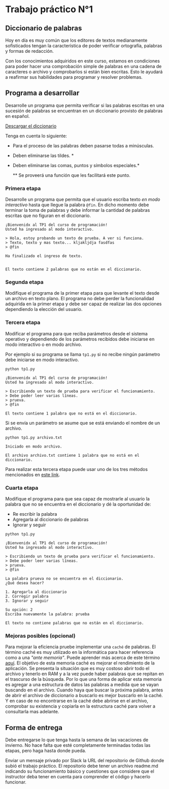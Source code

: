# Trabajo práctico N°1

## Diccionario de palabras

Hoy en día es muy común que los editores de textos medianamente sofisticados tengan la característica de poder verificar ortografía, palabras y formas de redacción.


Con los conocimientos adquiridos en este curso, estamos en condiciones para poder hacer una comprobación simple de palabras en una cadena de caracteres o archivo y comprobarlos si están bien escritas. Esto le ayudará a reafirmar sus habilidades para programar y resolver problemas.


## Programa a desarrollar

Desarrolle un programa que permita verificar si las palabras escritas en una sucesión de palabras se encuentran en un diccionario provisto de palabras en español.

[Descargar el diccionario](https://www.tlm.unavarra.es/pluginfile.php/12961/mod_resource/content/0/practicas/practica2/spanish.lst)

Tenga en cuenta lo siguiente:
- Para el proceso de las palabras deben pasarse todas a minúsculas.
- Deben eliminarse las tildes. *
- Deben eliminarse las comas, puntos y símbolos especiales.*

  ** Se proveerá una función que les facilitará este punto.

### Primera etapa

Desarrolle un programa que permita que el usuario escriba texto _en modo interactivo_ hasta que llegue la palabra `@fin`. En dicho momento debe terminar la toma de palabras y debe informar la cantidad de palabras escritas que no figuran en el diccionario.

```
¡Bienvenidx al TP1 del curso de programación!
Usted ha ingresado al modo interactivo.

> Hola, estoy probando un texto de prueba. A ver si funciona.
> Texto, texto y mas texto... kljakljdja fasdfas
> @fin

Ha finalizado el ingreso de texto.


El texto contiene 2 palabras que no están en el diccionario.
```


### Segunda etapa
Modifique el programa de la primer etapa para que levante el texto desde un archivo en texto plano.
El programa no debe perder la funcionalidad adquirida en la primer etapa y debe ser capaz de realizar las dos opciones dependiendo la elección del usuario.

### Tercera etapa
Modificar el programa para que reciba parámetros desde el sistema operativo y dependiendo de los parámetros recibidos debe iniciarse en modo interactivo o en modo archivo.

Por ejemplo si su programa se llama `tp1.py` si no recibe ningún parámetro debe iniciarse en modo interactivo.

```
python tp1.py

¡Bienvenidx al TP1 del curso de programación!
Usted ha ingresado al modo interactivo.

> Escribiendo un texto de prueba para verificar el funcionamiento.
> Debe poder leer varias líneas.
> prueva.
> @fin

El texto contiene 1 palabra que no está en el diccionario.
```

Si se envía un parámetro se asume que se está enviando el nombre de un archivo.

```
python tp1.py archivo.txt

Iniciado en modo archivo.

El archivo archivo.txt contiene 1 palabra que no está en el diccionario.
```
Para realizar esta tercera etapa puede usar uno de los tres métodos mencionados en [este link](https://www.geeksforgeeks.org/command-line-arguments-in-python/).

### Cuarta etapa
Modifique el programa para que sea capaz de mostrarle al usuario la palabra que no se encuentra en el diccionario y dé la oportunidad de:
- Re escribir la palabra
- Agregarla al diccionario de palabras
- Ignorar y seguir



```
python tp1.py

¡Bienvenidx al TP1 del curso de programación!
Usted ha ingresado al modo interactivo.

> Escribiendo un texto de prueba para verificar el funcionamiento.
> Debe poder leer varias líneas.
> prueva.
> @fin

La palabra prueva no se encuentra en el diccionario.
¿Qué desea hacer?

1. Agregarla al diccionario
2. Corregir palabra
3. Ignorar y seguir

Su opción: 2
Escriba nuevamente la palabra: prueba

El texto no contiene palabras que no están en el diccionario.
```

### Mejoras posibles (opcional)
Para mejorar la eficiencia pruebe implementar una `caché` de palabras. El término caché es muy utilizado en la informática para hacer referencia como a una _"ante memoria"_. Puede aprender más acerca de este término [aquí](https://es.wikipedia.org/wiki/Cach%C3%A9_(inform%C3%A1tica)).
El objetivo de esta memoria caché es mejorar el rendimiento de la aplicación. Se presenta la situación que es muy costoso abrir todo el archivo y tenerlo en RAM y a la vez puede haber palabras que se repitan en el trascurso de la búsqueda. Por lo que una forma de aplicar esta memoria es agregar a una estructura de datos las palabras a medida que se vayan buscando en el archivo. Cuando haya que buscar la próxima palabra, antes de abrir el archivo de diccionario a buscarlo es mejor buscarlo en la caché. Y en caso de no encontrarse en la caché debe abrirse en el archivo, comprobar su existencia y copiarla en la estructura caché para volver a consultarla mas adelante.

## Forma de entrega

Debe entregarse lo que tenga hasta la semana de las vacaciones de invierno. No hace falta que esté completamente terminadas todas las etapas, pero haga hasta donde pueda.

Enviar un mensaje privado por Slack la URL del repositorio de Github donde subió el trabajo práctico. El repositorio debe tener un archivo readme.md indicando su funcionamiento básico y cuestiones que considere que el instructor deba tener en cuenta para comprender el código y hacerlo funcionar.
